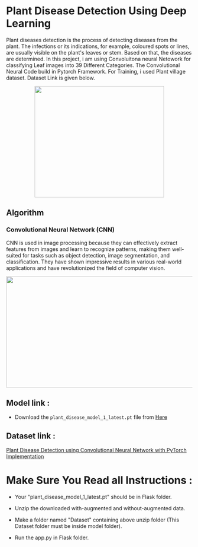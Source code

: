 # Plant Disease Detection Using Deep Learning
<p align="lect">Plant diseases detection is the process of detecting diseases from the plant. The infections or its indications, for example, coloured spots or lines, are usually visible on the plant's leaves or stem. Based on that, the diseases are determined. In this project, i am using Convoluitona neural Netowork for classifying Leaf images into 39 Different Categories. The Convolutional Neural Code build in Pytorch Framework. For Training, i used Plant village dataset. Dataset Link is given below.
</p>

<p align="center">
<img src="https://github.com/HimanshuPyakurel/Plant-Disease-Detection/assets/123475883/c2ba4826-0dae-44ed-9d61-682d69914b3a" data-canonical-src="https://gyazo.com/eb5c5741b6a9a16c692170a41a49c858.png" width="350" height="300">
</p>

## Algorithm
### Convolutional Neural Network (CNN)
<p align="lect">CNN is used in image processing because they can effectively extract features from images and learn to recognize patterns, making them 
well-suited for tasks such as object detection, image segmentation, and classification. They have shown impressive results in various real-world applications and have revolutionized the field of computer vision.</p>

<p align="center">
<img src="https://github.com/HimanshuPyakurel/Plant-Disease-Detection/assets/123475883/94345496-cc16-4186-858a-0032d16ef0b4" data-canonical-src="https://gyazo.com/eb5c5741b6a9a16c692170a41a49c858.png" width="600" height="300">
</p>

## Model link :
* Download the `plant_disease_model_1_latest.pt` file from [Here](https://drive.google.com/file/d/1r2ezAHaqpwR6qksTXBygTnX_dcnkqvPp/view?usp=share_link)

## Dataset link :
<a href="https://data.mendeley.com/datasets/tywbtsjrjv/1" target="_blank">Plant Disease Detection using Convolutional Neural Network with PyTorch Implementation</a>

# Make Sure You Read all Instructions :

* Your "plant_disease_model_1_latest.pt" should be in Flask folder.

* Unzip the downloaded with-augmented and without-augmented data.

* Make a folder named "Dataset" containing above unzip folder (This Dataset folder must be inside model folder).

* Run the app.py in Flask folder. 
